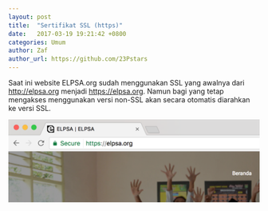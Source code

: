 ```yaml
---
layout: post
title:  "Sertifikat SSL (https)"
date:   2017-03-19 19:21:42 +0800
categories: Umum
author: Zaf
author_url: https://github.com/23Pstars
---
```


Saat ini website ELPSA.org sudah menggunakan SSL yang awalnya dari http://elpsa.org menjadi https://elpsa.org. Namun bagi yang tetap mengakses menggunakan versi non-SSL akan secara otomatis diarahkan ke versi SSL.

![Halaman akun](/assets/images/posts/2017/03/19/sertifikat-ssl.png)

